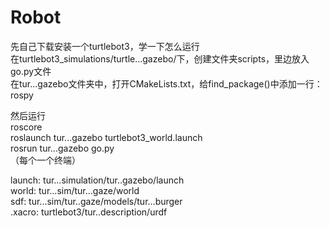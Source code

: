 # Robot
先自己下载安装一个turtlebot3，学一下怎么运行  
在turtlebot3_simulations/turtle...gazebo/下，创建文件夹scripts，里边放入go.py文件  
在tur...gazebo文件夹中，打开CMakeLists.txt，给find_package()中添加一行：rospy  
  
然后运行  
roscore  
roslaunch tur...gazebo turtlebot3_world.launch  
rosrun tur...gazebo go.py  
（每个一个终端）  
  
launch: tur...simulation/tur..gazebo/launch  
world: tur...sim/tur...gaze/world  
sdf: tur...sim/tur..gaze/models/tur...burger  
.xacro: turtlebot3/tur..description/urdf  
